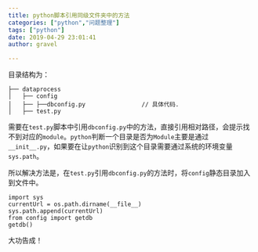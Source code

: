 ```yaml
---
title: python脚本引用同级文件夹中的方法 
categories: ["python","问题整理"]
tags: ["python"]
date: 2019-04-29 23:01:41 
author: gravel

---
```


目录结构为：

```
├── dataprocess                                                    
│   ├── config
│   ├── ├──dbconfig.py                // 具体代码.                    
│   ├── test.py
```

需要在`test.py`脚本中引用`dbconfig.py`中的方法，直接引用相对路径，会提示找不到对应的`module`。`python`判断一个目录是否为`Module`主要是通过 `__init__.py`，如果要在让`python`识别到这个目录需要通过系统的环境变量 `sys.path`。

所以解决方法是，在`test.py`引用`dbconfig.py`的方法时，将`config`静态目录加入到文件中。

```
import sys
currentUrl = os.path.dirname(__file__)
sys.path.append(currentUrl)
from config import getdb
getdb()
```



大功告成！